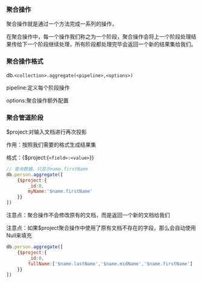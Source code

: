 ### 聚合操作

聚合操作就是通过一个方法完成一系列的操作，

在聚合操作中，每一个操作我们称之为一个阶段，聚合操作会将上一个阶段处理结果传给下一个阶段继续处理，所有阶段都处理完毕会返回一个新的结果集给我们。

### 聚合操作格式

db.`<collection>.aggregate(<pipeline>,<options>)`

pipeline:定义每个阶段操作

options:聚合操作额外配置

### 聚合管道阶段

$project:对输入文档进行再次投影

作用：按照我们需要的格式生成结果集

格式：{$project:{`<field>:<value>`}}

```javascript
// 查询数据，只显示name.firstName
db.person.aggregate([
    {$project:{
        _id:0,
        myName:'$name.firstName'
    }}
])
```

注意点：聚合操作不会修改原有的文档，而是返回一个新的文档给我们

注意点：如果$project聚合操作中使用了原有文档不存在的字段，那么会自动使用Null来填充

```javascript
db.person.aggregate([
    {$project:{
        _id:0,
        fullName:['$name.lastName','$name.midName','$name.firstName']
    }}
])
```
